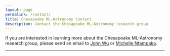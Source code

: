 ```yaml
---
layout: page
permalink: /contact/
title: Chesapeake ML-Astronomy Contact
description: Contact the Chesapeake ML-Astronomy research group
---
```


If you are interested in learning more about the Chesapeake ML-Astronomy research group, please send an email to <a href="mailto:jowu@stsci.edu">John Wu</a> or <a href="mailto:mntampaka@stsci.edu">Michelle Ntampaka</a>.

***
